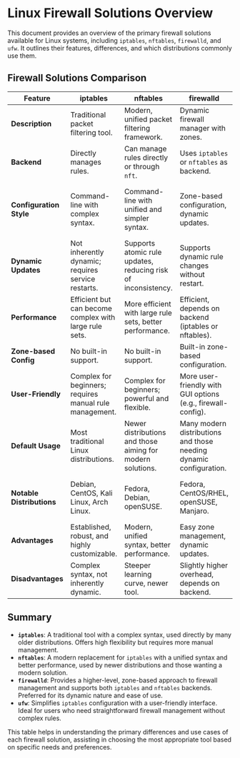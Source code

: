 # Linux Firewall Solutions Overview

This document provides an overview of the primary firewall solutions available for Linux systems, including `iptables`, `nftables`, `firewalld`, and `ufw`. It outlines their features, differences, and which distributions commonly use them.

## Firewall Solutions Comparison

| **Feature**              | **iptables**                                   | **nftables**                                | **firewalld**                               | **ufw**                                       |
|--------------------------|------------------------------------------------|---------------------------------------------|---------------------------------------------|-----------------------------------------------|
| **Description**          | Traditional packet filtering tool.             | Modern, unified packet filtering framework.| Dynamic firewall manager with zones.        | User-friendly frontend for `iptables`.        |
| **Backend**              | Directly manages rules.                        | Can manage rules directly or through `nft`.| Uses `iptables` or `nftables` as backend.    | Uses `iptables` directly.                     |
| **Configuration Style**  | Command-line with complex syntax.              | Command-line with unified and simpler syntax.| Zone-based configuration, dynamic updates. | Simple command-line with easy-to-understand syntax. |
| **Dynamic Updates**      | Not inherently dynamic; requires service restarts. | Supports atomic rule updates, reducing risk of inconsistency. | Supports dynamic rule changes without restart. | Not dynamic; requires reloading configuration. |
| **Performance**          | Efficient but can become complex with large rule sets. | More efficient with large rule sets, better performance. | Efficient, depends on backend (iptables or nftables). | Can be less efficient for large or complex setups. |
| **Zone-based Config**    | No built-in support.                           | No built-in support.                        | Built-in zone-based configuration.          | No built-in support.                         |
| **User-Friendly**        | Complex for beginners; requires manual rule management. | Complex for beginners; powerful and flexible. | More user-friendly with GUI options (e.g., firewall-config). | Designed for simplicity and ease of use.      |
| **Default Usage**        | Most traditional Linux distributions.          | Newer distributions and those aiming for modern solutions. | Many modern distributions and those needing dynamic configuration. | Ubuntu, Linux Mint, Elementary OS.            |
| **Notable Distributions**| Debian, CentOS, Kali Linux, Arch Linux.        | Fedora, Debian, openSUSE.                    | Fedora, CentOS/RHEL, openSUSE, Manjaro.      | Ubuntu, Linux Mint, Pop!_OS, Elementary OS.   |
| **Advantages**           | Established, robust, and highly customizable.  | Modern, unified syntax, better performance. | Easy zone management, dynamic updates.      | Simple and user-friendly configuration.       |
| **Disadvantages**        | Complex syntax, not inherently dynamic.        | Steeper learning curve, newer tool.         | Slightly higher overhead, depends on backend. | Limited to simple rule setups.                |

## Summary

- **`iptables`**: A traditional tool with a complex syntax, used directly by many older distributions. Offers high flexibility but requires more manual management.
- **`nftables`**: A modern replacement for `iptables` with a unified syntax and better performance, used by newer distributions and those wanting a modern solution.
- **`firewalld`**: Provides a higher-level, zone-based approach to firewall management and supports both `iptables` and `nftables` backends. Preferred for its dynamic nature and ease of use.
- **`ufw`**: Simplifies `iptables` configuration with a user-friendly interface. Ideal for users who need straightforward firewall management without complex rules.

This table helps in understanding the primary differences and use cases of each firewall solution, assisting in choosing the most appropriate tool based on specific needs and preferences.
